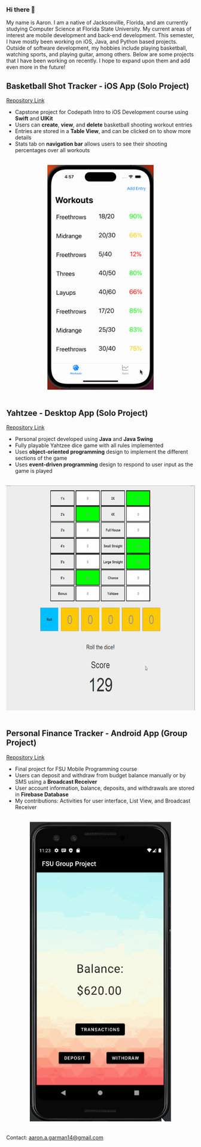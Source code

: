 ### Hi there 👋

<!--
**AaronGarman/AaronGarman** is a ✨ _special_ ✨ repository because its `README.md` (this file) appears on your GitHub profile.

Here are some ideas to get you started:

- 🔭 I’m currently working on ...
- 🌱 I’m currently learning ...
- 👯 I’m looking to collaborate on ...
- 🤔 I’m looking for help with ...
- 💬 Ask me about ...
- 📫 How to reach me: ...
- 😄 Pronouns: ...
- ⚡ Fun fact: ...
-->

My name is Aaron. I am a native of Jacksonville, Florida, and am currently studying Computer Science at Florida State University. My current areas of interest are mobile development and back-end development. This semester, I have mostly been working on iOS, Java, and Python based projects. Outside of software development, my hobbies include playing basketball, watching sports, and playing guitar, among others. Below are some projects that I have been working on recently. I hope to expand upon them and add even more in the future!

## Basketball Shot Tracker - iOS App (Solo Project)

[Repository Link](https://github.com/AaronGarman/iOS101-CapstoneProject)

* Capstone project for Codepath Intro to iOS Development course using **Swift** and **UIKit**
* Users can **create**, **view**, and **delete** basketball shooting workout entries
* Entries are stored in a **Table View**, and can be clicked on to show more details
* Stats tab on **navigation bar** allows users to see their shooting percentages over all workouts

<br>

<div align = "center">
    <img src='https://github.com/AaronGarman/iOS101-CapstoneProject/blob/main/ProjCapstoneWalkthroughNew.gif' height='600' title='iOS Project Gif' alt='iOS Project Gif' />
</div>

<br>

## Yahtzee - Desktop App (Solo Project)

[Repository Link](https://github.com/AaronGarman/Yahtzee-Java)

* Personal project developed using **Java** and **Java Swing**
* Fully playable Yahtzee dice game with all rules implemented
* Uses **object-oriented programming** design to implement the different sections of the game
* Uses **event-driven programming** design to respond to user input as the game is played

<br>

<div align = "center">
    <img src='https://github.com/AaronGarman/Yahtzee-Java/blob/master/YahtzeeJavaNew.gif' title='Yahtzee Project Gif' width='600' height='600' alt='Yahtzee Project Gif' />
</div>

<br>

## Personal Finance Tracker - Android App (Group Project)

[Repository Link](https://github.com/AaronGarman/COP4646-FinalProject)

* Final project for FSU Mobile Programming course
* Users can deposit and withdraw from budget balance manually or by SMS using a **Broadcast Receiver**
* User account information, balance, deposits, and withdrawals are stored in **Firebase Database**
* My contributions: Activities for user interface, List View, and Broadcast Receiver

<br>

<div align = "center">
    <img src='https://github.com/AaronGarman/COP4646-FinalProject/blob/master/BankingApp.gif' height='800' title='Android Project Gif' alt='Android Project Gif' />
</div>

<br>

Contact: aaron.a.garman14@gmail.com
